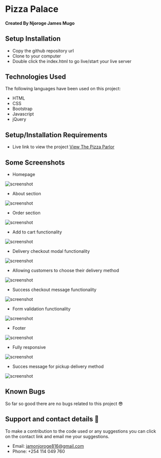 # Pizza Palace

#### Created By Njoroge James Mugo
## Setup Installation
* Copy the github repository url
* Clone to your computer
* Double click the index.html to go live/start your live server
## Technologies Used
 The following languages have been used on this project:
 * HTML
 * CSS
 * Bootstrap
 * Javascript
 * jQuery

## Setup/Installation Requirements

* Live link to view the project <a href="https://the-pizza-parlor.vercel.app/">View The Pizza Parlor</a>
## Some Screenshots
* Homepage
<img src="./img/screenshots/1.png" alt="screenshot" />

* About section
<img src="./img/screenshots/2.png" alt="screenshot" />

* Order section
<img src="./img/screenshots/3.png" alt="screenshot" />

* Add to cart functionality
<img src="./img/screenshots/4.png" alt="screenshot" />

* Delivery checkout modal functionality
<img src="./img/screenshots/5.png" alt="screenshot" /> 

* Allowing customers to choose their delivery method
<img src="./img/screenshots/6.png" alt="screenshot" />

* Success checkout message functionality
<img src="./img/screenshots/7.png" alt="screenshot" />

* Form validation functionality
<img src="./img/screenshots/8.png" alt="screenshot" />

* Footer
<img src="./img/screenshots/9.png" alt="screenshot" />

* Fully responsive
<img src="./img/screenshots/10.png" alt="screenshot" />

* Succes message for pickup delivery method
<img src="./img/screenshots/11.png" alt="screenshot" />

## Known Bugs
 So far so good there are no bugs related to this project 😎
## Support and contact details 🙂
To make a contribution to the code used or any suggestions you can click on the contact link and email me your suggestions.
* Email: jamonjoroge816@gmail.com
* Phone: +254 114 049 760


  